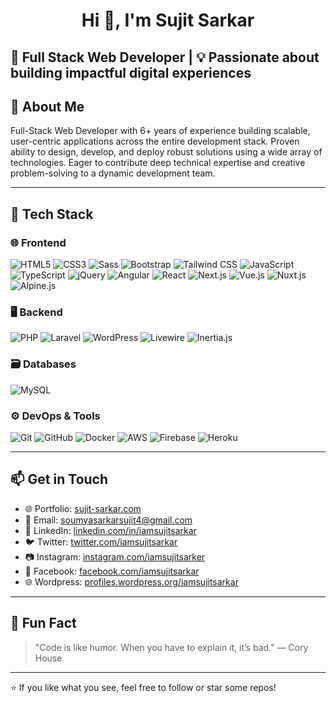<h1 align="center">Hi 👋, I'm Sujit Sarkar</h1>
<h2>🎯 Full Stack Web Developer | 💡 Passionate about building impactful digital experiences</h1>

## 🚀 About Me
Full-Stack Web Developer with 6+ years of experience building scalable, user-centric applications across the entire development stack. Proven ability to design, develop, and deploy robust solutions using a wide array of technologies. Eager to contribute deep technical expertise and creative problem-solving to a dynamic development team.

---

## 🧰 Tech Stack

### 🌐 Frontend
![HTML5](https://img.shields.io/badge/-HTML5-E34F26?logo=html5&logoColor=white)
![CSS3](https://img.shields.io/badge/-CSS3-1572B6?logo=css3&logoColor=white)
![Sass](https://img.shields.io/badge/-Sass-CC6699?logo=sass&logoColor=white)
![Bootstrap](https://img.shields.io/badge/-Bootstrap-563D7C?logo=bootstrap&logoColor=white)
![Tailwind CSS](https://img.shields.io/badge/-TailwindCSS-38B2AC?logo=tailwind-css&logoColor=white)
![JavaScript](https://img.shields.io/badge/-JavaScript-F7DF1E?logo=javascript&logoColor=black)
![TypeScript](https://img.shields.io/badge/-TypeScript-3178C6?logo=typescript&logoColor=white)
![jQuery](https://img.shields.io/badge/-jQuery-0769AD?logo=jquery&logoColor=white)
![Angular](https://img.shields.io/badge/-Angular-da46c0?logo=angular&logoColor=white)
![React](https://img.shields.io/badge/-React-61DAFB?logo=react&logoColor=black)
![Next.js](https://img.shields.io/badge/-Next.js-000000?logo=next.js&logoColor=white)
![Vue.js](https://img.shields.io/badge/-Vue.js-4FC08D?logo=vue.js&logoColor=white)
![Nuxt.js](https://img.shields.io/badge/-Nuxt.js-00DC82?logo=nuxt.js&logoColor=white)
![Alpine.js](https://img.shields.io/badge/-Alpine.js-8BC0D0?logo=alpine.js&logoColor=white)

### 🖥️ Backend
![PHP](https://img.shields.io/badge/-PHP-777BB4?logo=php&logoColor=white)
![Laravel](https://img.shields.io/badge/-Laravel-FF2D20?logo=laravel&logoColor=white)
![WordPress](https://img.shields.io/badge/-WordPress-21759B?logo=wordpress&logoColor=white)
![Livewire](https://img.shields.io/badge/-Livewire-4E56A6?logo=laravel&logoColor=white)
![Inertia.js](https://img.shields.io/badge/-Inertia.js-3C3C3C?logo=inertia&logoColor=white)

### 🗃️ Databases
![MySQL](https://img.shields.io/badge/-MySQL-4479A1?logo=mysql&logoColor=white)

### ⚙️ DevOps & Tools
![Git](https://img.shields.io/badge/-Git-F05032?logo=git&logoColor=white)
![GitHub](https://img.shields.io/badge/-GitHub-181717?logo=github&logoColor=white)
![Docker](https://img.shields.io/badge/-Docker-2496ED?logo=docker&logoColor=white)
![AWS](https://img.shields.io/badge/-AWS-232F3E?logo=amazon-aws&logoColor=white)
![Firebase](https://img.shields.io/badge/-Firebase-FFCA28?logo=firebase&logoColor=black)
![Heroku](https://img.shields.io/badge/-Heroku-430098?logo=heroku&logoColor=white)

---

## 📫 Get in Touch

- 🌐 Portfolio: [sujit-sarkar.com](https://sujit-sarkar.com)
- 📧 Email: soumyasarkarsujit4@gmail.com
- 💼 LinkedIn: [linkedin.com/in/iamsujitsarkar](https://linkedin.com/in/iamsujitsarkar)
- 🐦 Twitter: [twitter.com/iamsujitsarkar](https://twitter.com/iamsujitsarkar)
- 📷 Instagram: [instagram.com/iamsujitsarker](https://instagram.com/iamsujitsarker)
- 📘 Facebook: [facebook.com/iamsujitsarkar](https://facebook.com/iamsujitsarkar)
- 🌐 Wordpress: [profiles.wordpress.org/iamsujitsarkar](https://profiles.wordpress.org/iamsujitsarkar)

---

## 🧭 Fun Fact

> "Code is like humor. When you have to explain it, it’s bad." — Cory House

---

⭐ If you like what you see, feel free to follow or star some repos!
